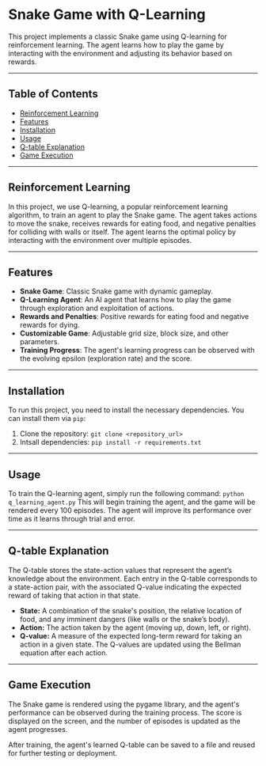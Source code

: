 # Snake Game with Q-Learning

This project implements a classic Snake game using Q-learning for reinforcement learning. The agent learns how to play the game by interacting with the environment and adjusting its behavior based on rewards.

---

## Table of Contents

- [Reinforcement Learning](#reinforcement-learning)
- [Features](#features)
- [Installation](#installation)
- [Usage](#usage)
- [Q-table Explanation](#q-table-explanation)
- [Game Execution](#game-execution)

---

## Reinforcement Learning

In this project, we use Q-learning, a popular reinforcement learning algorithm, to train an agent to play the Snake game. The agent takes actions to move the snake, receives rewards for eating food, and negative penalties for colliding with walls or itself. The agent learns the optimal policy by interacting with the environment over multiple episodes.

---

## Features

- **Snake Game**: Classic Snake game with dynamic gameplay.
- **Q-Learning Agent**: An AI agent that learns how to play the game through exploration and exploitation of actions.
- **Rewards and Penalties**: Positive rewards for eating food and negative rewards for dying.
- **Customizable Game**: Adjustable grid size, block size, and other parameters.
- **Training Progress**: The agent's learning progress can be observed with the evolving epsilon (exploration rate) and the score.

---

## Installation

To run this project, you need to install the necessary dependencies. You can install them via `pip`:

1. Clone the repository:
   `git clone <repository_url>`
2. Intsall dependencies:
   `pip install -r requirements.txt`

---

## Usage

To train the Q-learning agent, simply run the following command:
`python q_learning_agent.py`
This will begin training the agent, and the game will be rendered every 100 episodes. The agent will improve its performance over time as it learns through trial and error.

---

## Q-table Explanation

The Q-table stores the state-action values that represent the agent’s knowledge about the environment. Each entry in the Q-table corresponds to a state-action pair, with the associated Q-value indicating the expected reward of taking that action in that state.

- **State:** A combination of the snake's position, the relative location of food, and any imminent dangers (like walls or the snake’s body).
- **Action:** The action taken by the agent (moving up, down, left, or right).
- **Q-value:** A measure of the expected long-term reward for taking an action in a given state.
The Q-values are updated using the Bellman equation after each action.

---

## Game Execution

The Snake game is rendered using the pygame library, and the agent's performance can be observed during the training process. The score is displayed on the screen, and the number of episodes is updated as the agent progresses.

After training, the agent's learned Q-table can be saved to a file and reused for further testing or deployment.





